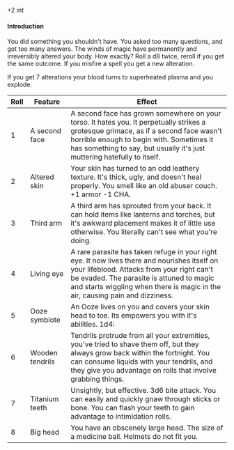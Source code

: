 +2 int 
#### Introduction
You did something you shouldn't have. You asked too many questions, and got too many answers. The winds of magic have permanently and irreversibly altered your body. How exactly? Roll a d8 twice, reroll if you get the same outcome. If you misfire a spell you get a new alteration. 

If you get 7 alterations your blood turns to superheated plasma and you explode.

| Roll  | Feature  | Effect  |
|---|---|---|
|1|A second face|A second face has grown somewhere on your torso. It hates you. It perpetually strikes a grotesque grimace, as if a second face wasn't horrible enough to begin with. Sometimes it has something to say, but usually it's just muttering hatefully to itself.|
|2|Altered skin|Your skin has turned to an odd leathery texture. It's thick, ugly, and doesn't heal properly. You smell like an old abuser couch. +1 armor -1 CHA.|
|3|Third arm|A third arm has sprouted from your back. It can hold items like lanterns and torches, but it's awkward placement makes it of little use otherwise. You literally can't see what you're doing.|
|4|Living eye|A rare parasite has taken refuge in your right eye. It now lives there and nourishes itself on your lifeblood. Attacks from your right can't be evaded. The parasite is attuned to magic and starts wiggling when there is magic in the air, causing pain and dizziness.|
|5|Ooze symbiote|An Ooze lives on you and covers your skin head to toe. Its empowers you with it's abilities. 1d4:|
|6|Wooden tendrils|Tendrils protrude from all your extremities, you've tried to shave them off, but they always grow back within the fortnight. You can consume liquids with your tendrils, and they give you advantage on rolls that involve grabbing things.|
|7|Titanium teeth|Unsightly, but effective. 3d6 bite attack. You can easily and quickly gnaw through sticks or bone. You can flash your teeth to gain advantage to intimidation rolls.|
|8|Big head|You have an obscenely large head. The size of a medicine ball. Helmets do not fit you.|